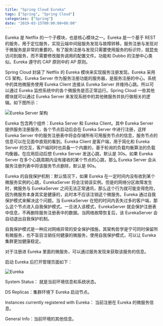 ```yaml
---
title: "Spring Cloud Eureka"
tags: ["Spring", "Spring Cloud"]
categories: ["Spring"]
date: "2019-03-15T09:00:00+08:00"
---
```


Eureka 是 Netflix 的一个子模块，也是核心模块之一。Eureka 是一个基于 REST 的服务，用于定位服务，实现云端中间层服务发现与故障转移。服务注册与发现对于微服务是非常的重要的，有了服务注册与发现只需要使用服务的标识符，就昆虫访问到服务，而不需要修改服务调用的配置文件。功能和 Dubbo 的注册中心类似。Eureka 遵守的 CAP 原则中的 AP 原则。

Spring Cloud 封装了 Netflix 的 Eureka 模块来实现服务注册发现。Eureka 采用 CS 架构，Eureka Server 作为服务注册功能的服务器，是服务注册的中心。系统中的其他微服务使用 Eureka Client 连接从 Eureka Server 并维持心跳。所以可以通过 Eureka 监控系统中的各个微服务是否正常运行。Spring Cloud 一些其他模块就可以通过 Eureka Server 来发现系统中的其他微服务并执行做相关的逻辑。如下图所示：

![Eureka Server 架构](http://img.programya.com/20200109230019.png)

Eureka 包含两个组件：Eureka Server 和 Eureka Client。其中 Eureka Server 提供服务注册服务，各个节点启动后会在 Eureka Server 中进行注册，这样 Eureka Server 中的服务注册表中将会存储所有可用服务节点的信息，服务节点的信息可以在见面中直观的看到。Eureka Client 是客户端，用于简化和 Eureka Server 的交互，客户端同时也具备一个内置的，基于轮询的负载均衡算法的负载均衡器。在应用启动后想 Eureka Server 发送心跳，默认是 30s。如果 Eureka Server 在多个心跳周期内没有接收的某个节点的心跳，那么 Eureka Server 会从服务注册列表中将该服务节点删除，默认是 90s。

Eureka 的自我保护机制：默认情况下，如果 Eureka 在一定时间内没有收到某个微服务实例的心跳，EurekaServer 将会注销该实例。但是的网络分区故障发生时，微服务与 EurekaServer 之间无法正常通讯，那么这个行为就可能变得危险，因为微服务本身其实是健康的，此时本不应该注销这个微服务。Eureka 通过自我保护模式来解决这个问题。当 EurekaServer 在短的时间内丢失过多的客户端，那么这个节点进入自我保护模式。一旦进入该模式，EurekaServer 就会保护注册表中信息，不再删除服务注册表中的数据。当网络故障恢复后，该 EurekaServer 会自动退出自我保护机制。

自我保护模式是一种应对网络异常的安全保护措施，其架构哲学是宁可同时保留所有微服务，也不盲目注销任何健康的微服务，使用自我保护模式，可以让 Eureka 集群更加健康稳定。

对于注册进 Eureka 里面的微服务，可以通过服务发现来获取该服务的信息。

启动 Eureka 后打开管理页面如下：

![Eureka](http://img.programya.com/20200111084730.png)

System Status： 就是当前环境信息和系统状态。

DS Replicas：集群环境下 Eureka 启动节点。

Instances currently registered with Eureka： 当前注册在 Eureka 的微服务信息。

General Info：当前环境的其他信息。